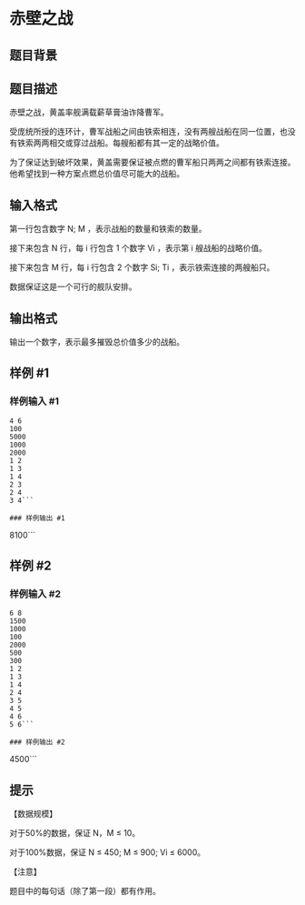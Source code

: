 # 赤壁之战

## 题目背景



## 题目描述

赤壁之战，黄盖率舰满载薪草膏油诈降曹军。

受庞统所授的连环计，曹军战船之间由铁索相连，没有两艘战船在同一位置，也没有铁索两两相交或穿过战船。每艘船都有其一定的战略价值。

为了保证达到破坏效果，黄盖需要保证被点燃的曹军船只两两之间都有铁索连接。他希望找到一种方案点燃总价值尽可能大的战船。


## 输入格式

第一行包含数字 N; M ，表示战船的数量和铁索的数量。

接下来包含 N 行，每 i 行包含 1 个数字 Vi ，表示第 i 艘战船的战略价值。

接下来包含 M 行，每 i 行包含 2 个数字 Si; Ti ，表示铁索连接的两艘船只。

数据保证这是一个可行的舰队安排。


## 输出格式

输出一个数字，表示最多摧毁总价值多少的战船。


## 样例 #1

### 样例输入 #1
```
4 6
100
5000
1000
2000
1 2
1 3
1 4
2 3
2 4
3 4```

### 样例输出 #1

```
8100```

## 样例 #2

### 样例输入 #2
```
6 8
1500
1000
100
2000
500
300
1 2
1 3
1 4
2 4
3 5
4 5
4 6
5 6```

### 样例输出 #2

```
4500```

## 提示

【数据规模】

对于50%的数据，保证 N，M ≤ 10。

对于100%数据，保证 N ≤ 450; M ≤ 900; Vi ≤ 6000。

【注意】

题目中的每句话（除了第一段）都有作用。

